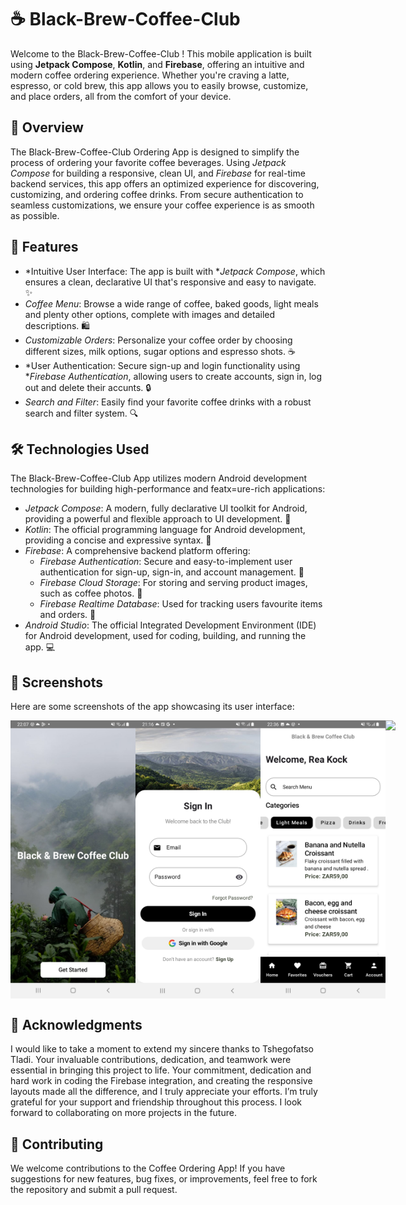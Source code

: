 # ☕ Black-Brew-Coffee-Club

Welcome to the Black-Brew-Coffee-Club ! This mobile application is built using **Jetpack Compose**, **Kotlin**, and **Firebase**, offering an intuitive and modern coffee ordering experience. Whether you're craving a latte, espresso, or cold brew, this app allows you to easily browse, customize, and place orders, all from the comfort of your device.

## 🚀 Overview

The Black-Brew-Coffee-Club Ordering App is designed to simplify the process of ordering your favorite coffee beverages. Using *Jetpack Compose* for building a responsive, clean UI, and *Firebase* for real-time backend services, this app offers an optimized experience for discovering, customizing, and ordering coffee drinks. From secure authentication to seamless customizations, we ensure your coffee experience is as smooth as possible.

## 📱 Features

- *Intuitive User Interface: The app is built with **Jetpack Compose*, which ensures a clean, declarative UI that's responsive and easy to navigate. ✨
- *Coffee Menu*: Browse a wide range of coffee, baked goods, light meals and plenty other options, complete with images and detailed descriptions. 🛍
- *Customizable Orders*: Personalize your coffee order by choosing different sizes, milk options, sugar options and espresso shots. ☕
- *User Authentication: Secure sign-up and login functionality using **Firebase Authentication*, allowing users to create accounts, sign in, log out and delete their accunts. 🔒
- *Search and Filter*: Easily find your favorite coffee drinks with a robust search and filter system. 🔍

## 🛠 Technologies Used

The Black-Brew-Coffee-Club App utilizes modern Android development technologies for building high-performance and featx=ure-rich applications:

- *Jetpack Compose*: A modern, fully declarative UI toolkit for Android, providing a powerful and flexible approach to UI development. 🚀
- *Kotlin*: The official programming language for Android development, providing a concise and expressive syntax. 📜
- *Firebase*: A comprehensive backend platform offering:
  - *Firebase Authentication*: Secure and easy-to-implement user authentication for sign-up, sign-in, and account management. 🔑
  - *Firebase Cloud Storage*: For storing and serving product images, such as coffee photos. 📸
  - *Firebase Realtime Database*: Used for tracking users favourite items and orders. 🔄
- *Android Studio*: The official Integrated Development Environment (IDE) for Android development, used for coding, building, and running the app. 💻

## 📸 Screenshots

Here are some screenshots of the app showcasing its user interface:

<div style="display: flex; justify-content: space-between;">
  <img src="https://github.com/leentjie03/Black-Brew-Coffee-Club/blob/b16a6485869444876dd3760857abd6346b80ff59/Black%20%26%20Brew%20Coffee%20Club%20Images/Welcom_Screen.jpg" width="200" />
  <img src="https://github.com/leentjie03/Black-Brew-Coffee-Club/blob/538e2c9199464ed48af70d7b6e2e589de0ab6acc/Black%20%26%20Brew%20Coffee%20Club%20Images/Sing_In_Screen.jpg" width="200" />
  <img src="https://github.com/leentjie03/Black-Brew-Coffee-Club/blob/2afebcc982c1532b23ddd4905d41ca3a2af27119/Black%20%26%20Brew%20Coffee%20Club%20Images/Dashboard_Screen.jpg" width="200" />
  <img src="https://github.com/leentjie03/Black-Brew-Coffee-Club/blob/57f5579bcac40c7e093b4ab91fe450419cb774cd/Black%20%26%20Brew%20Coffee%20Club%20Images/Cart_Screen.jpgg" width="200" />
</div>

##  📝 Acknowledgments

I would like to take a moment to extend my sincere thanks to Tshegofatso Tladi. Your invaluable contributions, dedication, and teamwork were essential in bringing this project to life. Your commitment, dedication and hard work in coding the Firebase integration, and creating the responsive layouts made all the difference, and I truly appreciate your efforts. I’m truly grateful for your support and friendship throughout this process. I look forward to collaborating on more projects in the future.



## 🤝 Contributing
 We welcome contributions to the Coffee Ordering App! If you have suggestions for new features, bug fixes, or improvements, feel free to fork the repository and submit a pull request.
